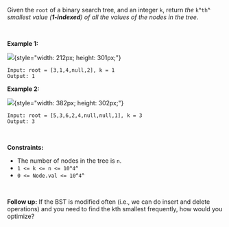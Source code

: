Given the `root` of a binary search tree, and an integer `k`, return
*the* `k`^`th`^ *smallest value (**1-indexed**) of all the values of the
nodes in the tree*.

 

**Example 1:**

![](https://assets.leetcode.com/uploads/2021/01/28/kthtree1.jpg){style="width: 212px; height: 301px;"}

    Input: root = [3,1,4,null,2], k = 1
    Output: 1

**Example 2:**

![](https://assets.leetcode.com/uploads/2021/01/28/kthtree2.jpg){style="width: 382px; height: 302px;"}

    Input: root = [5,3,6,2,4,null,null,1], k = 3
    Output: 3

 

**Constraints:**

-   The number of nodes in the tree is `n`.
-   `1 <= k <= n <= 10`^`4`^
-   `0 <= Node.val <= 10`^`4`^

 

**Follow up:** If the BST is modified often (i.e., we can do insert and
delete operations) and you need to find the kth smallest frequently, how
would you optimize?
